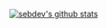 [![sebdev's github stats](https://github-readme-stats.vercel.app/api?username=sebdeveloper6952&theme=prussian)](https://github.com/anuraghazra/github-readme-stats)
